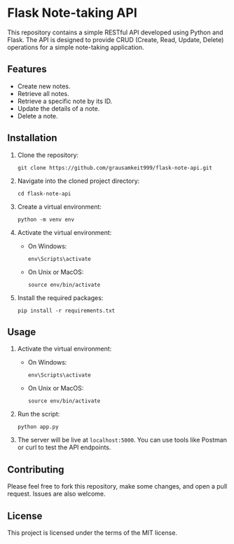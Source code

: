 # Flask Note-taking API

This repository contains a simple RESTful API developed using Python and Flask. The API is designed to provide CRUD (Create, Read, Update, Delete) operations for a simple note-taking application.

## Features

- Create new notes.
- Retrieve all notes.
- Retrieve a specific note by its ID.
- Update the details of a note.
- Delete a note.

## Installation

1. Clone the repository:
    ```
    git clone https://github.com/grausamkeit999/flask-note-api.git
    ```

2. Navigate into the cloned project directory:
    ```
    cd flask-note-api
    ```

3. Create a virtual environment:
    ```
    python -m venv env
    ```

4. Activate the virtual environment:
    - On Windows:
        ```
        env\Scripts\activate
        ```
    - On Unix or MacOS:
        ```
        source env/bin/activate
        ```

5. Install the required packages:
    ```
    pip install -r requirements.txt
    ```

## Usage

1. Activate the virtual environment:
    - On Windows:
        ```
        env\Scripts\activate
        ```
    - On Unix or MacOS:
        ```
        source env/bin/activate
        ```

2. Run the script:
    ```
    python app.py
    ```

3. The server will be live at `localhost:5000`. You can use tools like Postman or curl to test the API endpoints.

## Contributing

Please feel free to fork this repository, make some changes, and open a pull request. Issues are also welcome.

## License

This project is licensed under the terms of the MIT license.

